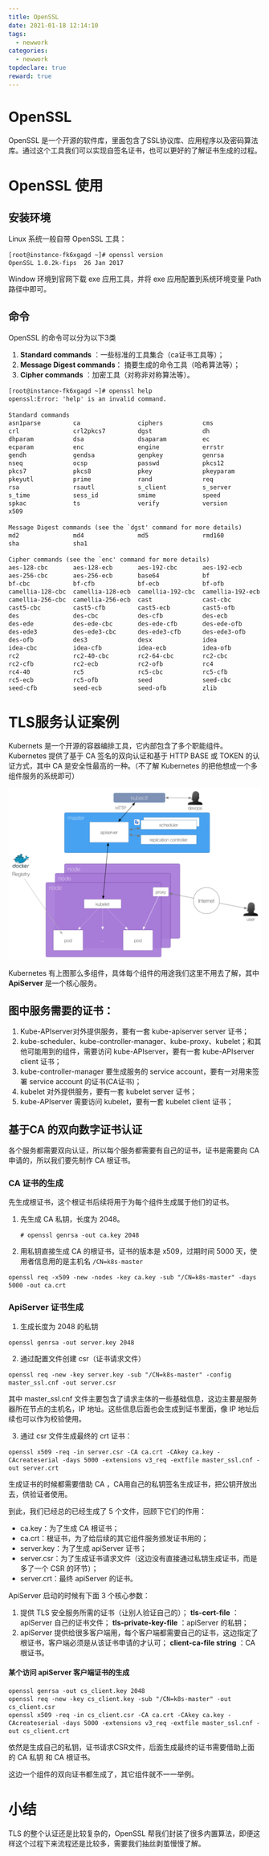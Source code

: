 ```yaml
---
title: OpenSSL
date: 2021-01-18 12:14:10
tags:
  - newwork
categories:
  - newwork
topdeclare: true
reward: true
---
```


# OpenSSL

OpenSSL 是一个开源的软件库，里面包含了SSL协议库、应用程序以及密码算法库。通过这个工具我们可以实现自签名证书，也可以更好的了解证书生成的过程。

# OpenSSL 使用

## 安装环境

Linux 系统一般自带 OpenSSL 工具：

```shell
[root@instance-fk6xgagd ~]# openssl version
OpenSSL 1.0.2k-fips  26 Jan 2017

```

Window 环境到官网下载 exe 应用工具，并将 exe 应用配置到系统环境变量 Path 路径中即可。

## 命令

OpenSSL 的命令可以分为以下3类

1. **Standard commands** ：一些标准的工具集合（ca证书工具等）；
2. **Message Digest commands**： 摘要生成的命令工具（哈希算法等）；
3. **Cipher commands** ：加密工具（对称非对称算法等）。

```shell
[root@instance-fk6xgagd ~]# openssl help
openssl:Error: 'help' is an invalid command.

Standard commands
asn1parse         ca                ciphers           cms               
crl               crl2pkcs7         dgst              dh                
dhparam           dsa               dsaparam          ec                
ecparam           enc               engine            errstr            
gendh             gendsa            genpkey           genrsa            
nseq              ocsp              passwd            pkcs12            
pkcs7             pkcs8             pkey              pkeyparam         
pkeyutl           prime             rand              req               
rsa               rsautl            s_client          s_server          
s_time            sess_id           smime             speed             
spkac             ts                verify            version           
x509              

Message Digest commands (see the `dgst' command for more details)
md2               md4               md5               rmd160            
sha               sha1              

Cipher commands (see the `enc' command for more details)
aes-128-cbc       aes-128-ecb       aes-192-cbc       aes-192-ecb       
aes-256-cbc       aes-256-ecb       base64            bf                
bf-cbc            bf-cfb            bf-ecb            bf-ofb            
camellia-128-cbc  camellia-128-ecb  camellia-192-cbc  camellia-192-ecb  
camellia-256-cbc  camellia-256-ecb  cast              cast-cbc          
cast5-cbc         cast5-cfb         cast5-ecb         cast5-ofb         
des               des-cbc           des-cfb           des-ecb           
des-ede           des-ede-cbc       des-ede-cfb       des-ede-ofb       
des-ede3          des-ede3-cbc      des-ede3-cfb      des-ede3-ofb      
des-ofb           des3              desx              idea              
idea-cbc          idea-cfb          idea-ecb          idea-ofb          
rc2               rc2-40-cbc        rc2-64-cbc        rc2-cbc           
rc2-cfb           rc2-ecb           rc2-ofb           rc4               
rc4-40            rc5               rc5-cbc           rc5-cfb           
rc5-ecb           rc5-ofb           seed              seed-cbc          
seed-cfb          seed-ecb          seed-ofb          zlib
```

# TLS服务认证案例

Kubernets 是一个开源的容器编排工具，它内部包含了多个职能组件。Kubernetes 提供了基于 CA 签名的双向认证和基于 HTTP BASE 或 TOKEN 的认证方式，其中 CA 是安全性最高的一种。（不了解 Kubernetes 的把他想成一个多组件服务的系统即可）

![image-20201202154011782](HTTPS_04openSSL/image-20201202154011782.png)

Kubernetes 有上图那么多组件，具体每个组件的用途我们这里不用去了解，其中 **ApiServer** 是一个核心服务。

## **图中服务需要的证书：**

1. Kube-APIserver对外提供服务，要有一套 kube-apiserver server 证书；
2. kube-scheduler、kube-controller-manager、kube-proxy、kubelet；和其他可能用到的组件，需要访问 kube-APIserver，要有一套 kube-APIserver client 证书；
3. kube-controller-manager 要生成服务的 service account，要有一对用来签署 service account 的证书(CA证书)；
4. kubelet 对外提供服务，要有一套 kubelet server 证书；
5. kube-APIserver 需要访问 kubelet，要有一套 kubelet client 证书；

## 基于CA 的双向数字证书认证

各个服务都需要双向认证，所以每个服务都需要有自己的证书，证书是需要向 CA 申请的，所以我们要先制作 CA 根证书。

### CA 证书的生成

先生成根证书，这个根证书后续将用于为每个组件生成属于他们的证书。

1. 先生成 CA 私钥，长度为 2048。

   ```shell
   # openssl genrsa -out ca.key 2048
   ```

2. 用私钥直接生成 CA 的根证书，证书的版本是 x509，过期时间 5000 天，使用者信息用的是主机名 `/CN=k8s-master`

```shell
openssl req -x509 -new -nodes -key ca.key -sub "/CN=k8s-master" -days 5000 -out ca.crt
```

### ApiServer 证书生成

1. 生成长度为 2048 的私钥

```shell
openssl genrsa -out server.key 2048
```

2. 通过配置文件创建 csr（证书请求文件）

```shell
openssl req -new -key server.key -sub "/CN=k8s-master" -config master_ssl.cnf -out server.csr
```

其中 master_ssl.cnf 文件主要包含了请求主体的一些基础信息，这边主要是服务器所在节点的主机名，IP 地址。这些信息后面也会生成到证书里面，像 IP 地址后续也可以作为校验使用。

3. 通过 csr 文件生成最终的 crt 证书：

```shell
openssl x509 -req -in server.csr -CA ca.crt -CAkey ca.key -CAcreateserial -days 5000 -extensions v3_req -extfile master_ssl.cnf -out server.crt
```

生成证书的时候都需要借助 CA ，CA用自己的私钥签名生成证书，把公钥开放出去，供验证者使用。

到此，我们已经总的已经生成了 5 个文件，回顾下它们的作用：

- ca.key：为了生成 CA 根证书；
- ca.crt：根证书，为了给后续的其它组件服务颁发证书用的；
- server.key：为了生成 apiServer 证书；
- server.csr：为了生成证书请求文件（这边没有直接通过私钥生成证书，而是多了一个 CSR 的环节）；
- server.crt：最终 apiServer 的证书。

ApiServer 启动的时候有下面 3 个核心参数：

1. 提供 TLS 安全服务所需的证书（让别人验证自己的）；
   **tls-cert-file** ：apiServer 自己的证书文件；
   **tls-private-key-file** ：apiServer 的私钥；
2. apiServer 提供给很多客户端用，每个客户端都需要自己的证书，这边指定了根证书，客户端必须是从该证书申请的才认可；
   **client-ca-file string** ：CA 根证书。

#### 某个访问 apiServer 客户端证书的生成

```shell
openssl genrsa -out cs_client.key 2048
openssl req -new -key cs_client.key -sub "/CN=k8s-master" -out cs_client.csr
openssl x509 -req -in cs_client.csr -CA ca.crt -CAkey ca.key -CAcreateserial -days 5000 -extensions v3_req -extfile master_ssl.cnf -out cs_client.crt
```

依然是生成自己的私钥，证书请求CSR文件，后面生成最终的证书需要借助上面的 CA 私钥 和 CA 根证书。

这边一个组件的双向证书都生成了，其它组件就不一一举例。

# 小结

TLS 的整个认证还是比较复杂的，OpenSSL 帮我们封装了很多内置算法，即便这样这个过程下来流程还是比较多，需要我们抽丝剥茧慢慢了解。

 